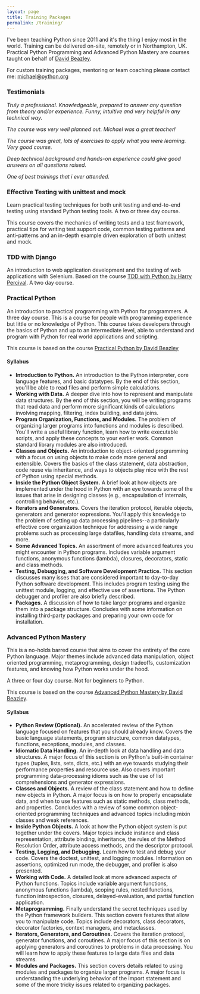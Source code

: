 ```yaml
---
layout: page
title: Training Packages
permalink: /training/
---
```


I've been teaching Python since 2011 and it's the thing I enjoy most in the world. Training can be delivered on-site, remotely or in Northampton, UK. Practical Python Programming and Advanced Python Mastery are courses taught on behalf of [David Beazley](https://dabeaz.com/teaching.html).
 
For custom training packages, mentoring or team coaching please contact me: [michael@python.org](mailto:michael@python.org)

### Testimonials

*Truly a professional. Knowledgeable, prepared to answer any question from theory and/or experience. Funny, intuitive and very helpful in any technical way.*

*The course was very well planned out. Michael was a great teacher!*

*The course was great, lots of exercises to apply what you were learning. Very good course.*

*Deep technical background and hands-on experience could give good answers on all questions raised.*

*One of best trainings that i ever attended.*


### Effective Testing with unittest and mock

Learn practical testing techniques for both unit testing and end-to-end testing using standard Python testing tools. A two or three day course.

This course covers the mechanics of writing tests and a test framework, practical tips for writing test support code, common testing patterns and anti-patterns and an in-depth example driven exploration of both unittest and mock.

### TDD with Django

An introduction to web application development and the testing of web applications with Selenium. Based on the course [TDD with Python by Harry Percival](https://www.obeythetestinggoat.com/). A two day course.

### Practical Python

An introduction to practical programming with Python for programmers. A three day course. This is a course for people with programming experience but little or no knowledge of Python. This course takes developers through the basics of Python and up to an intermediate level, able to understand and program with Python for real world applications and scripting.

This course is based on the course [Practical Python by David Beazley](https://dabeaz.com/practicalpython.html)

#### Syllabus

* **Introduction to Python.** An introduction to the Python interpreter, core language features, and basic datatypes. By the end of this section, you'll be able to read files and perform simple calculations.
* **Working with Data.** A deeper dive into how to represent and manipulate data structures. By the end of this section, you will be writing programs that read data and perform more significant kinds of calculations involving mapping, filtering, index building, and data joins.
* **Program Organization, Functions, and Modules.** The problem of organizing larger programs into functions and modules is described. You'll write a useful library function, learn how to write executable scripts, and apply these concepts to your earlier work. Common standard library modules are also introduced.
* **Classes and Objects.** An introduction to object-oriented programming with a focus on using objects to make code more general and extensible. Covers the basics of the class statement, data abstraction, code reuse via inheritance, and ways to objects play nice with the rest of Python using special methods.
* **Inside the Python Object System.** A brief look at how objects are implemented under the hood in Python with an eye towards some of the issues that arise in designing classes (e.g., encapsulation of internals, controlling behavior, etc.).
* **Iterators and Generators.** Covers the iteration protocol, iterable objects, generators and generator expressions. You'll apply this knowledge to the problem of setting up data processing pipelines--a particularly effective core organization technique for addressing a wide range problems such as processing large datafiles, handling data streams, and more.
* **Some Advanced Topics.** An assortment of more advanced features you might encounter in Python programs. Includes variable argument functions, anonymous functions (lambda), closures, decorators, static and class methods.
* **Testing, Debugging, and Software Development Practice.** This section discusses many isses that are considered important to day-to-day Python software development. This includes program testing using the unittest module, logging, and effective use of assertions. The Python debugger and profiler are also briefly described.
* **Packages.** A discussion of how to take larger programs and organize them into a package structure. Concludes with some information on installing third-party packages and preparing your own code for installation.


### Advanced Python Mastery

This is a no-holds barred course that aims to cover the entirety of the core Python language. Major themes include advanced data manipulation, object oriented programming, metaprogramming, design tradeoffs, customization features, and knowing how Python works under the hood. 

A three or four day course. Not for beginners to Python.

This course is based on the course [Advanced Python Mastery by David Beazley](https://dabeaz.com/pythonmastery.html).

#### Syllabus

* **Python Review (Optional).** An accelerated review of the Python language focused on features that you should already know. Covers the basic language statements, program structure, common datatypes, functions, exceptions, modules, and classes.
* **Idiomatic Data Handling.** An in-depth look at data handling and data structures. A major focus of this section is on Python's built-in container types (tuples, lists, sets, dicts, etc.) with an eye towards studying their performance properties and resource use. Also covers important programming data-processing idioms such as the use of list comprehensions and generator expressions.
* **Classes and Objects.** A review of the class statement and how to define new objects in Python. A major focus is on how to properly encapsulate data, and when to use features such as static methods, class methods, and properties. Concludes with a review of some common object-oriented programming techniques and advanced topics including mixin classes and weak references.
* **Inside Python Objects.** A look at how the Python object system is put together under the covers. Major topics include instance and class representation, attribute binding, inheritance, the rules of the Method Resolution Order, attribute access methods, and the descriptor protocol.
* **Testing, Logging, and Debugging.** Learn how to test and debug your code. Covers the doctest, unittest, and logging modules. Information on assertions, optimized run mode, the debugger, and profiler is also presented.
* **Working with Code.** A detailed look at more advanced aspects of Python functions. Topics include variable argument functions, anonymous functions (lambda), scoping rules, nested functions, function introspection, closures, delayed-evaluation, and partial function application.
* **Metaprogramming.** Finally understand the secret techniques used by the Python framework builders. This section covers features that allow you to manipulate code. Topics include decorators, class decorators, decorator factories, context managers, and metaclasses.
* **Iterators, Generators, and Coroutines.** Covers the iteration protocol, generator functions, and coroutines. A major focus of this section is on applying generators and coroutines to problems in data processing. You will learn how to apply these features to large data files and data streams.
* **Modules and Packages.** This section covers details related to using modules and packages to organize larger programs. A major focus is understanding the underlying behavior of the import statement and some of the more tricky issues related to organizing packages.

